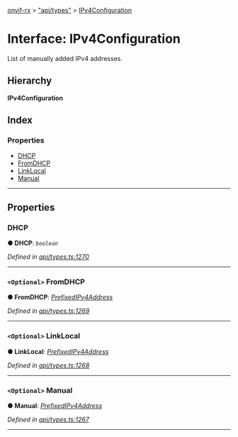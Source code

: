 [onvif-rx](../README.md) > ["api/types"](../modules/_api_types_.md) > [IPv4Configuration](../interfaces/_api_types_.ipv4configuration.md)

# Interface: IPv4Configuration

List of manually added IPv4 addresses.

## Hierarchy

**IPv4Configuration**

## Index

### Properties

* [DHCP](_api_types_.ipv4configuration.md#dhcp)
* [FromDHCP](_api_types_.ipv4configuration.md#fromdhcp)
* [LinkLocal](_api_types_.ipv4configuration.md#linklocal)
* [Manual](_api_types_.ipv4configuration.md#manual)

---

## Properties

<a id="dhcp"></a>

###  DHCP

**● DHCP**: *`boolean`*

*Defined in [api/types.ts:1270](https://github.com/patrickmichalina/onvif-rx/blob/f117e44/src/api/types.ts#L1270)*

___
<a id="fromdhcp"></a>

### `<Optional>` FromDHCP

**● FromDHCP**: *[PrefixedIPv4Address](_api_types_.prefixedipv4address.md)*

*Defined in [api/types.ts:1269](https://github.com/patrickmichalina/onvif-rx/blob/f117e44/src/api/types.ts#L1269)*

___
<a id="linklocal"></a>

### `<Optional>` LinkLocal

**● LinkLocal**: *[PrefixedIPv4Address](_api_types_.prefixedipv4address.md)*

*Defined in [api/types.ts:1268](https://github.com/patrickmichalina/onvif-rx/blob/f117e44/src/api/types.ts#L1268)*

___
<a id="manual"></a>

### `<Optional>` Manual

**● Manual**: *[PrefixedIPv4Address](_api_types_.prefixedipv4address.md)*

*Defined in [api/types.ts:1267](https://github.com/patrickmichalina/onvif-rx/blob/f117e44/src/api/types.ts#L1267)*

___

